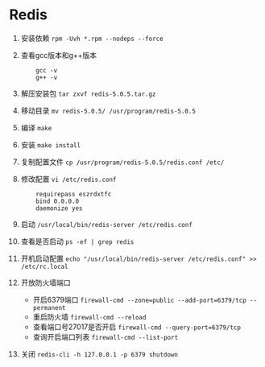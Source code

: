 # Redis

1. 安装依赖 `rpm -Uvh *.rpm --nodeps --force`

2. 查看gcc版本和g++版本

    ```shell
        gcc -v
        g++ -v
    ```

3. 解压安装包 `tar zxvf redis-5.0.5.tar.gz`

4. 移动目录 `mv redis-5.0.5/ /usr/program/redis-5.0.5`

5. 编译 `make`

6. 安装 `make install`

7. 复制配置文件 `cp /usr/program/redis-5.0.5/redis.conf /etc/`

8. 修改配置 `vi /etc/redis.conf`

    ```shell
        requirepass eszrdxtfc
        bind 0.0.0.0
        daemonize yes
    ```

9. 启动 `/usr/local/bin/redis-server /etc/redis.conf`

10. 查看是否启动 `ps -ef | grep redis`

11. 开机启动配置 `echo "/usr/local/bin/redis-server /etc/redis.conf" >> /etc/rc.local`

12. 开放防火墙端口

    * 开启6379端口 `firewall-cmd --zone=public --add-port=6379/tcp --permanent`
    * 重启防火墙 `firewall-cmd --reload`
    * 查看端口号27017是否开启 `firewall-cmd --query-port=6379/tcp`
    * 查询开启端口列表 `firewall-cmd --list-port`

13. 关闭 `redis-cli -h 127.0.0.1 -p 6379 shutdown`

